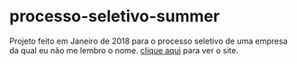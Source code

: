 # processo-seletivo-summer

Projeto feito em Janeiro de 2018 para o processo seletivo de uma empresa da qual eu não me lembro o nome.
[clique aqui](https://summer.unubo.app/) para ver o site.

